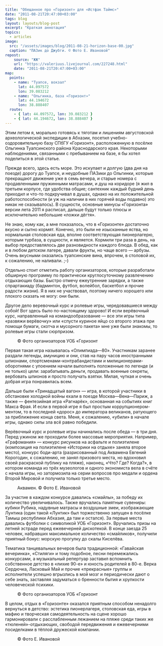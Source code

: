 ```yaml
---
title: "Обещанное про «Горизонт» для «Истфак Таймс»"
date: "2011-08-21T20:47:00+03:00"
tags: blog
layout: layouts/blog-post
excerpt: "Краткая аннотация"
topics:
  - articles
image:
  src: "/assets/images/blog/2011-08-21-horizon-base-00.jpg"
  caption: "ПАЗик до Джубги. © Фото Е. Ивановой"
repost:
    source: "ЖЖ"
    url: "https://valeriuus.livejournal.com/227248.html"
    date: "2011-08-21T20:47:00+03:00"
map:
  points:
    - name: "Туапсе, вокзал"
      lat: 44.097572
      lon: 39.083212
    - name: "Ольгинка, база «Горизонт»"
      lat: 44.194672
      lon: 38.888407
  route:
    - { lat: 44.097572, lon: 39.083212 }
    - { lat: 44.194672, lon: 38.888407 }
---
```


Этим летом я, морально готовясь к тяготам и лишениям августовской археологической экспедиции в Абхазии, посетил учебно-оздоровительную базу СПбГУ «Горизонт», расположенную в посёлке Ольгинка Туапсинского района Краснодарского края. Некоторыми наблюдениями, связанными с пребыванием на базе, я бы хотел поделиться в этой статье.

Прежде всего, здесь есть море. Это искупает и долгую (два дня на поезде) дорогу до Туапсе, и неудобные ПАЗики до Ольгинки, которые прекращают движение уже в семь вечера, и старые номера с продавленными пружинными матрасами, и душ на коридоре (я жил в третьем корпусе, где удобства общие; сантехник каждый будний день приходил и что-то подкручивал в душах, однако на их положительной работоспособности (и уж на наличии в них горячей воды подавно) это никак не сказывалось). В сущности, основные минусы «Горизонта» версии лета 2011 я расписал, дальше будут только плюсы и исключительно небольшие «ложки дёгтя».

Не знаю, кому как, а мне показалось, что в «Горизонте» достаточно вкусно и сытно кормят. Конечно, это были не изысканные яства, но нормальная столовская еда, вполне соответствующая пионерлагерю, которым турбаза, в сущности, и является. Кормили три раза в день, на выбор предоставлялось две разновидности каждого блюда. В обед, как и в любом детском лагере, давали фрукты, но чаще всего — арбузы. Очень вкусными оказались туапсинские вина, впрочем, в столовой их, к сожалению, не наливали. ;-)

Отдельно стоит отметить работу организаторов, которые разработали обширную программу по практически круглосуточному развлечению отдыхающих базы. Быстро отмечу ежеутренние зарядки, а также спрартакиаду (бадминтон, футбол, волейбол, баскетбол и прочие радости жизни). Я в них не участвовал, поэтому ничего хорошего или плохого сказать не могу: они были.

Другое дело веревочный курс и ролевые игры, чередовавшиеся между собой! Вот здесь было по-настоящему здорово! И если верёвочный курс, направленный на командообразование — все эти игры типа «развяжи верёвочку» или «спусти куриное яйцо со второго этажа при помощи бумаги, скотча и мусорного пакета» мне уже были знакомы, то ролевые игры стали сюрпризом.

<figure>
  <img src="/assets/images/blog/2011-08-21-horizon-base-01.jpg" alt="">
  <figcaption>© Фото организаторов УОБ «Горизонт</figcaption>
</figure>

Первая такая игра называлась «Олимпиада—80». Участникам заранее раздали легенды, амуницию и они, став на пару часов иностранными шпионами, спортсменами-контрабандистами и милиционерами-оборотнями с упоением начали выполнять положенные по легенде (и не только) цели: зарабатывать деньги, продавать военные секреты, вербовать шпионов и просто получать взятки. Милая, чуткая и очень добрая игра понравилась всем.

Дальше были «Тринадцатый вагон» — игра, в которой участники в обстановке холодной войны ехали в поезде Москва—Вена—Париж, а также — фентезийная игра «Рагнарёк», основанная на событиях книг Макса Фрая. И если в первой игре я был простым коррупционером-ментом, то в последней «дорос» до императора великанов, ратующего за приближение конца света. Меня, к сожалению, «убили» в начале игры, однако силы зла всё равно победили.

Верёвочный курс и ролевые игры начинались после обеда — в три дня. Перед ужином же проходили более массовые мероприятия. Например, «Графомания» — конкурс рисунков на асфальте и полиэтилене (композиция на полиэтилене «Историки на отдыхе» заняла второе место), конкурс боди-арта (разрисованный под Аквамена Евгений Корогодин, к сожалению, не занял призового места, но вдохновил своей раскраской публику на пляже), наконец, «Что? Где? Когда?», в котором команда из трёх музеологов и одного экономиста вела в счёте с начала игры, но затормозила на серии вопросов про медали и ордена Второй Мировой и получила только третье место.

<figure>
  <img src="/assets/images/blog/2011-08-21-horizon-base-02.jpg" alt="">
  <figcaption>Аквамен. © Фото Е. Ивановой</figcaption>
</figure>

За участие в каждом конкурсе давались «смайлы», за победу их количество увеличивалось. Также вручались памятные сувениры: кубики Рубика, надувные матрасы и воздушные змеи, изображающие Лунтика (один такой «Лунтик» был торжественно запущен в посёлке Тамыш республики Абхазия, да там и остался). За первые места давались футболки с символикой УОБ «Горизонт». Вручались призы на летней эстраде перед ежевечерней дискотекой. В конце заезда 25 человек, набравших максимальное количество «смайликов», получили приятный бонус: морскую прогулку до скалы Киселёва.

Тематика танцевальных вечеров была традиционной: «Гавайская вечеринка», «Стиляги» и тому подобное, песни перемежались конкурсами, а музыкальный репертуар заставил вспомнить собственное детство в «лихие 90-е» и юность родителей в 80-е. Верка Сердючка, Ласковый Май и прочие «прекрасные» группы и исполнители успешно вгрызлись в мой мозг и периодически дают о себе знать, заставляя задуматься о бренности бытия и хрупкости человеческой психики.

<figure>
  <img src="/assets/images/blog/2011-08-21-horizon-base-03.jpg" alt="">
  <figcaption>© Фото организаторов УОБ «Горизонт</figcaption>
</figure>

В целом, отдых в «Горизонте» оказался приятным способом ненадолго вернуться в детство: эстетика пионерлагеря, столовская еда, игры в мафию и творческая самодеятельность на сцене хорошо гармонировали с расслабленным лежанием на пляже среди таких же «тюленей»-отдыхающих, свободой передвижения и ежевечерними посиделками в тёплой дружеской компании.

<figure>
  <img src="/assets/images/blog/2011-08-21-horizon-base-04.jpg" alt="">
  <figcaption>© Фото Е. Ивановой</figcaption>
</figure>
